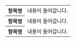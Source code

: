 <!DOCTYPE html>
<html lang="en">
<head>
    <meta charset="UTF-8">
    <meta http-equiv="X-UA-Compatible" content="IE=edge">
    <meta name="viewport" content="width=device-width, initial-scale=1.0">
</head>
<body>
    <table class="type03">
      <tr>
        <th scope="row">항목명</th>
        <td>내용이 들어갑니다.</td>
      </tr>
      <tr>
        <th scope="row">항목명</th>
        <td>내용이 들어갑니다.</td>
      </tr>
      <tr>
        <th scope="row">항목명</th>
        <td>내용이 들어갑니다.</td>
      </tr>
    </table>
</body>
</html>
